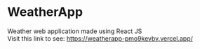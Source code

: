 # WeatherApp
Weather web application made using React JS </br>
Visit this link to see: https://weatherapp-pmo9kevbv.vercel.app/
